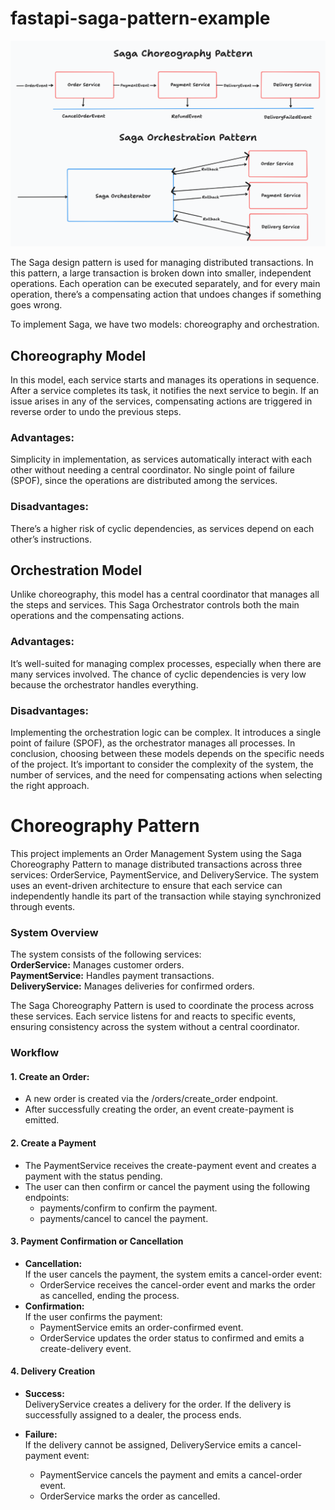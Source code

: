 # fastapi-saga-pattern-example
![Saga Pattern Image](images/saga-pattern.png)

The Saga design pattern is used for managing distributed transactions. In this pattern, a large transaction is broken down into smaller, independent operations. Each operation can be executed separately, and for every main operation, there’s a compensating action that undoes changes if something goes wrong.

To implement Saga, we have two models: choreography and orchestration.
## Choreography Model
In this model, each service starts and manages its operations in sequence. After a service completes its task, it notifies the next service to begin. If an issue arises in any of the services, compensating actions are triggered in reverse order to undo the previous steps.

### Advantages:
Simplicity in implementation, as services automatically interact with each other without needing a central coordinator.
No single point of failure (SPOF), since the operations are distributed among the services.

### Disadvantages:
There’s a higher risk of cyclic dependencies, as services depend on each other’s instructions.

## Orchestration Model
Unlike choreography, this model has a central coordinator that manages all the steps and services. This Saga Orchestrator controls both the main operations and the compensating actions.

### Advantages:
It’s well-suited for managing complex processes, especially when there are many services involved.
The chance of cyclic dependencies is very low because the orchestrator handles everything.

### Disadvantages:
Implementing the orchestration logic can be complex.
It introduces a single point of failure (SPOF), as the orchestrator manages all processes.
In conclusion, choosing between these models depends on the specific needs of the project. It’s important to consider the complexity of the system, the number of services, and the need for compensating actions when selecting the right approach.


# Choreography Pattern
This project implements an Order Management System using the Saga Choreography Pattern to manage distributed transactions across three services: OrderService, PaymentService, and DeliveryService. The system uses an event-driven architecture to ensure that each service can independently handle its part of the transaction while staying synchronized through events.

### System Overview
The system consists of the following services:<br>
<strong>OrderService:</strong> Manages customer orders.<br>
<strong>PaymentService:</strong> Handles payment transactions.<br>
<strong>DeliveryService:</strong> Manages deliveries for confirmed orders.<br>

The Saga Choreography Pattern is used to coordinate the process across these services. Each service listens for and reacts to specific events, ensuring consistency across the system without a central coordinator.

### Workflow
#### 1. Create an Order:
- A new order is created via the /orders/create_order endpoint. 
- After successfully creating the order, an event create-payment is emitted. 

#### 2. Create a Payment
- The PaymentService receives the create-payment event and creates a payment with the status pending. 
- The user can then confirm or cancel the payment using the following endpoints:
  - payments/confirm to confirm the payment.
  - payments/cancel to cancel the payment.

#### 3. Payment Confirmation or Cancellation
- **Cancellation:**<br>
If the user cancels the payment, the system emits a cancel-order event:<br>
  - OrderService receives the cancel-order event and marks the order as cancelled, ending the process.
- **Confirmation:**<br>
If the user confirms the payment:
  - PaymentService emits an order-confirmed event.
  - OrderService updates the order status to confirmed and emits a create-delivery event.

#### 4. Delivery Creation

- **Success:**<br>
  DeliveryService creates a delivery for the order. If the delivery is successfully assigned to a dealer, the process ends.

- **Failure:**<br>
If the delivery cannot be assigned, DeliveryService emits a cancel-payment event:
  - PaymentService cancels the payment and emits a cancel-order event.
  - OrderService marks the order as cancelled.